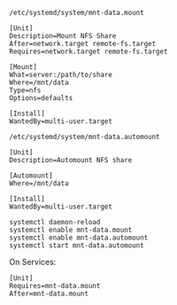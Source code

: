 `/etc/systemd/system/mnt-data.mount`
```
[Unit]
Description=Mount NFS Share
After=network.target remote-fs.target
Requires=network.target remote-fs.target

[Mount]
What=server:/path/to/share
Where=/mnt/data
Type=nfs
Options=defaults

[Install]
WantedBy=multi-user.target
```
`/etc/systemd/system/mnt-data.automount`
```
[Unit]
Description=Automount NFS share

[Automount]
Where=/mnt/data

[Install]
WantedBy=multi-user.target
```

```
systemctl daemon-reload
systemctl enable mnt-data.mount
systemctl enable mnt-data.automount
systemctl start mnt-data.automount
```

On Services:
```
[Unit]
Requires=mnt-data.mount
After=mnt-data.mount
```

